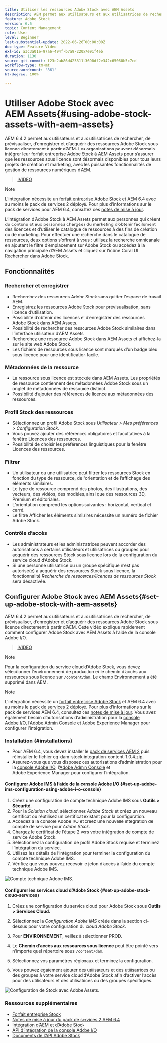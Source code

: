 ```yaml
---
title: Utiliser les ressources Adobe Stock avec AEM Assets
description: AEM permet aux utilisateurs et aux utilisatrices de rechercher, de prévisualiser, d’enregistrer et d’acquérir des ressources Adobe Stock sous licence directement à partir d’AEM. Les organisations peuvent désormais intégrer leur forfait entreprise Adobe Stock à AEM Assets pour s’assurer que les ressources sous licence sont désormais disponibles pour tous leurs projets de création et marketing, avec les puissantes fonctionnalités de gestion de ressources numériques d’AEM.
feature: Adobe Stock
version: 6.5
topic: Content Management
role: User
level: Beginner
last-substantial-update: 2022-06-26T00:00:00Z
doc-type: Feature Video
exl-id: a3c3a01e-97a6-494f-b7a9-22057e91f4eb
duration: 1130
source-git-commit: f23c2ab86d42531113690df2e342c65060b5c7cd
workflow-type: tm+mt
source-wordcount: '861'
ht-degree: 100%

---
```


# Utiliser Adobe Stock avec AEM Assets{#using-adobe-stock-assets-with-aem-assets}

AEM 6.4.2 permet aux utilisateurs et aux utilisatrices de rechercher, de prévisualiser, d’enregistrer et d’acquérir des ressources Adobe Stock sous licence directement à partir d’AEM. Les organisations peuvent désormais intégrer leur forfait entreprise Adobe Stock à AEM Assets pour s’assurer que les ressources sous licence sont désormais disponibles pour tous leurs projets de création et marketing, avec les puissantes fonctionnalités de gestion de ressources numériques d’AEM.

>[!VIDEO](https://video.tv.adobe.com/v/24678?quality=12&learn=on)

>[!NOTE]
>
>L’intégration nécessite un [forfait entreprise Adobe Stock](https://landing.adobe.com/en/na/products/creative-cloud/ctir-4625-stock-for-enterprise/index.html) et AEM 6.4 avec au moins le pack de services 2 déployé. Pour plus d’informations sur le pack de services pour AEM 6.4, consultez ces [notes de mise à jour](https://helpx.adobe.com/fr/experience-manager/6-4/release-notes/sp-release-notes.html).

L’intégration d’Adobe Stock à AEM Assets permet aux personnes qui créent du contenu et aux personnes chargées du marketing d’obtenir facilement des licences et d’utiliser le catalogue de ressources à des fins de création ou de marketing. Pour effectuer une recherche dans le catalogue de ressources, deux options s’offrent à vous : utilisez la recherche omnicanale en ajoutant le filtre d’emplacement sur Adobe Stock ou accédez à la navigation principale d’AEM Assets et cliquez sur l’icône Coral UI Rechercher dans Adobe Stock.

## Fonctionnalités

### Rechercher et enregistrer

* Recherchez des ressources Adobe Stock sans quitter l’espace de travail AEM.
* Enregistrez les ressources Adobe Stock pour prévisualisation, sans licence d’utilisation.
* Possibilité d’obtenir des licences et d’enregistrer des ressources Adobe Stock dans AEM Assets.
* Possibilité de rechercher des ressources Adobe Stock similaires dans l’interface utilisateur d’AEM Assets.
* Recherchez une ressource Adobe Stock dans AEM Assets et affichez-la sur le site web Adobe Stock.
* Les fichiers de ressources sous licence sont marqués d’un badge bleu sous licence pour une identification facile.

### Métadonnées de la ressource

* La ressource sous licence est stockée dans AEM Assets. Les propriétés de ressource contiennent des métadonnées Adobe Stock sous un onglet de métadonnées de ressource distinct.
* Possibilité d’ajouter des références de licence aux métadonnées des ressources.

### Profil Stock des ressources

* Sélectionnez un profil Adobe Stock sous *Utilisateur > Mes préférences > Configuration Stock*.
* Vous pouvez ajouter des références obligatoires et facultatives à la fenêtre Licences des ressources.
* Possibilité de choisir les préférences linguistiques pour la fenêtre Licences des ressources.

### Filtrer

* Un utilisateur ou une utilisatrice peut filtrer les ressources Stock en fonction du type de ressource, de l’orientation et de l’affichage des éléments similaires.
* Le type de ressource comprend des photos, des illustrations, des vecteurs, des vidéos, des modèles, ainsi que des ressources 3D, Premium et éditoriales.
* L’orientation comprend les options suivantes : horizontal, vertical et carré.
* Le filtre Afficher les éléments similaires nécessite un numéro de fichier Adobe Stock.

### Contrôle d’accès

* Les administrateurs et les administratrices peuvent accorder des autorisations à certains utilisateurs et utilisatrices ou groupes pour acquérir des ressources Stock sous licence lors de la configuration du service cloud d’Adobe Stock.
* Si une personne utilisatrice ou un groupe spécifique n’est pas autorisé(e) à acquérir des ressources Stock sous licence, la fonctionnalité *Recherche de ressources/licences de ressources Stock* sera désactivée.

## Configurer Adobe Stock avec AEM Assets{#set-up-adobe-stock-with-aem-assets}

AEM 6.4.2 permet aux utilisateurs et aux utilisatrices de rechercher, de prévisualiser, d’enregistrer et d’acquérir des ressources Adobe Stock sous licence directement à partir d’AEM. Cette vidéo explique rapidement comment configurer Adobe Stock avec AEM Assets à l’aide de la console Adobe I/O.

>[!VIDEO](https://video.tv.adobe.com/v/25043?quality=12&learn=on)

>[!NOTE]
>
>Pour la configuration du service cloud d’Adobe Stock, vous devez sélectionner l’environnement de production et le chemin d’accès aux ressources sous licence sur `/content/dam`. Le champ Environnement a été supprimé dans AEM.

>[!NOTE]
>
>L’intégration nécessite un [forfait entreprise Adobe Stock](https://landing.adobe.com/en/na/products/creative-cloud/ctir-4625-stock-for-enterprise/index.html) et AEM 6.4 avec au moins le [pack de services 2](https://experience.adobe.com/#/downloads/content/software-distribution/en/aem.html?fulltext=AEM*+6*+4*+Service*+Pack*&amp;2_group.propertyvalues.property=.%2Fjcr%3Acontent%2Fmetadata%2Fdc%3Aversion&amp;2_group.propertyvalues.operation=equals&amp;2_group.propertyvalues.0_values=target-version%3Aaem%2F6-4&amp;3_group.propertyvalues.property=.%2Fjcr%3Acontent%2Fmetadata%2Fdc%3AsoftwareType&amp;3_group.propertyvalues.operation=equals&amp;3_group.propertyvalues.0_values=software-type%3Aservice-and-cumulative-fix&amp;orderby=%40jcr%3Acontent%2Fmetadata%2Fdc%3Atitle&amp;orderby.sort=asc&amp;layout=list&amp;p.offset=0&amp;p.limit=24) déployé. Pour plus d’informations sur le pack de services AEM 6.4, consultez ces [notes de mise à jour](https://helpx.adobe.com/fr/experience-manager/6-4/release-notes/sp-release-notes.html). Vous avez également besoin d’autorisations d’administration pour la [console Adobe I/O](https://console.adobe.io/), l’[Adobe Admin Console](https://adminconsole.adobe.com/) et Adobe Experience Manager pour configurer l’intégration.

### Installation {#installations}

* Pour AEM 6.4, vous devez installer le [pack de services AEM 2](https://experience.adobe.com/#/downloads/content/software-distribution/en/aem.html?fulltext=AEM*+6*+4*+Service*+Pack*&amp;2_group.propertyvalues.property=.%2Fjcr%3Acontent%2Fmetadata%2Fdc%3Aversion&amp;2_group.propertyvalues.operation=equals&amp;2_group.propertyvalues.0_values=target-version%3Aaem%2F6-4&amp;3_group.propertyvalues.property=.%2Fjcr%3Acontent%2Fmetadata%2Fdc%3AsoftwareType&amp;3_group.propertyvalues.operation=equals&amp;3_group.propertyvalues.0_values=software-type%3Aservice-and-cumulative-fix&amp;orderby=%40jcr%3Acontent%2Fmetadata%2Fdc%3Atitle&amp;orderby.sort=asc&amp;layout=list&amp;p.offset=0&amp;p.limit=24) puis réinstaller le fichier cq-dam-stock-integration-content-1.0.4.zip.
* Assurez-vous que vous disposez des autorisations d’administration pour la [console Adobe I/O](https://console.adobe.io/), l’[Adobe Admin Console](https://adminconsole.adobe.com/) et Adobe Experience Manager pour configurer l’intégration.

#### Configurer Adobe IMS à l’aide de la console Adobe I/O {#set-up-adobe-ims-configuration-using-adobe-i-o-console}

1. Créez une configuration de compte technique Adobe IMS sous **Outils > Sécurité**.
2. Pour la *Solution cloud*, sélectionnez *Adobe Stock* et créez un nouveau certificat ou réutilisez un certificat existant pour la configuration.
3. Accédez à la console Adobe I/O et créez une nouvelle intégration de compte de service pour *Adobe Stock*.
4. Chargez le certificat de l’étape 2 vers votre intégration de compte de service Adobe Stock.
5. Sélectionnez la configuration de profil Adobe Stock requise et terminez l’intégration du service.
6. Utilisez les détails de l’intégration pour terminer la configuration du compte technique Adobe IMS.
7. Vérifiez que vous pouvez recevoir le jeton d’accès à l’aide du compte technique Adobe IMS.

![Compte technique Adobe IMS.](assets/screen_shot_2018-10-22at12219pm.png)

#### Configurer les services cloud d’Adobe Stock {#set-up-adobe-stock-cloud-services}

1. Créez une configuration du service cloud pour Adobe Stock sous **Outils > Services Cloud.**
2. Sélectionnez la *Configuration Adobe IMS* créée dans la section ci-dessus pour votre configuration du *cloud Adobe Stock*.

3. Pour **ENVIRONNEMENT**, veillez à sélectionner PROD.
4. Le **Chemin d’accès aux ressources sous licence** peut être pointé vers n’importe quel répertoire sous `/content/dam`.
5. Sélectionnez vos paramètres régionaux et terminez la configuration.
6. Vous pouvez également ajouter des utilisateurs et des utilisatrices ou des groupes à votre service cloud d’Adobe Stock afin d’activer l’accès pour des utilisateurs et des utilisatrices ou des groupes spécifiques.

![Configuration de Stock avec Adobe Assets.](assets/screen_shot_2018-10-22at12425pm.png)

### Ressources supplémentaires

* [Forfait entreprise Stock](https://landing.adobe.com/en/na/products/creative-cloud/ctir-4625-stock-for-enterprise/index.html)
* [Notes de mise à jour du pack de services 2 AEM 6.4](https://experienceleague.adobe.com/docs/experience-manager-65/release-notes/release-notes.html?lang=fr)
* [Intégration d’AEM et d’Adobe Stock](https://experienceleague.adobe.com/docs/experience-manager-65/assets/using/aem-assets-adobe-stock.html?lang=fr)
* [API d’intégration de la console Adobe I/O](https://www.adobe.io/apis/cloudplatform/console/authentication/gettingstarted.html)
* [Documents de l’API Adobe Stock](https://www.adobe.io/apis/creativecloud/stock/docs.html)
